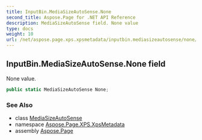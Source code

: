```yaml
---
title: InputBin.MediaSizeAutoSense.None
second_title: Aspose.Page for .NET API Reference
description: MediaSizeAutoSense field. None value
type: docs
weight: 10
url: /net/aspose.page.xps.xpsmetadata/inputbin.mediasizeautosense/none/
---
```

## InputBin.MediaSizeAutoSense.None field

None value.

```csharp
public static MediaSizeAutoSense None;
```

### See Also

* class [MediaSizeAutoSense](../)
* namespace [Aspose.Page.XPS.XpsMetadata](../../inputbin.mediasizeautosense/)
* assembly [Aspose.Page](../../../)


